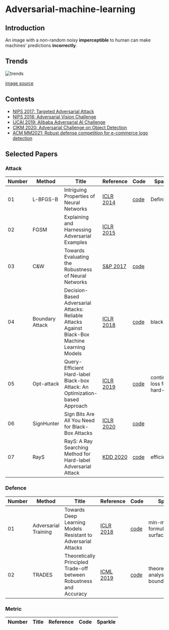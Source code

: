 # Adversarial-machine-learning

## Introduction

An image with a non-random noisy **imperceptible** to human can make machines' predictions **incorrectly**.

## Trends
![trends](https://nicholas.carlini.com/writing/2019/advex_plot.png)

[image source](https://nicholas.carlini.com/writing/2019/all-adversarial-example-papers.html)

## Contests
- [NIPS 2017: Targeted Adversarial Attack](https://www.kaggle.com/c/nips-2017-targeted-adversarial-attack)
- [NIPS 2018: Adversarial Vision Challenge](https://www.crowdai.org/challenges/adversarial-vision-challenge)
- [IJCAI 2019: Alibaba Adversarial AI Challenge](https://tianchi.aliyun.com/markets/tianchi/ijcai19_en)
- [CIKM 2020: Adversarial Challenge on Object Detection](https://tianchi.aliyun.com/competition/entrance/531806/introduction?spm=5176.12281949.1003.15.5cea24485KbbDJ)
- [ACM MM2021: Robust defense competition for e-commerce logo detection](https://tianchi.aliyun.com/competition/entrance/531888/introduction?spm=5176.12281957.1004.7.38b0244818wKWp)

## Selected Papers

### Attack

Number | Method| Title | Reference | Code | Sparkle
------ | ----- | ----- | --------- | ---- | -------
01|L-BFGS-B|Intriguing Properties of Neural Networks|[ICLR 2014](https://arxiv.org/abs/1312.6199)|[code](http://goo.gl/huaGPb)|Definition
02|FGSM|Explaining and Harnessing Adversarial Examples|[ICLR 2015](https://arxiv.org/abs/1412.6572)
03|C&W|Towards Evaluating the Robustness of Neural Networks|[S&P 2017](https://ieeexplore.ieee.org/document/7958570/)|[code](http://nicholas.carlini.com/code/nn_robust_attacks)
04|Boundary Attack|Decision-Based Adversarial Attacks: Reliable Attacks Against Black-Box Machine Learning Models|[ICLR 2018](https://openreview.net/forum?id=SyZI0GWCZ)|[code](https://github.com/bethgelab/foolbox)|black box
05|Opt-attack|Query-Efficient Hard-label Black-box Attack: An Optimization-based Approach|[ICLR 2019](https://openreview.net/forum?id=rJlk6iRqKX)|[code](https://github.com/LeMinhThong/blackbox-attack)|continuous loss for hard-label
06|SignHunter|Sign Bits Are All You Need for Black-Box Attacks|[ICLR 2020](https://openreview.net/forum?id=SygW0TEFwH)|[code](https://bit.ly/3acIHoQ)|
07|RayS|RayS: A Ray Searching Method for Hard-label Adversarial Attack|[KDD 2020](https://dl.acm.org/doi/10.1145/3394486.3403225)|[code](https://github.com/uclaml/RayS)|efficiency


### Defence

Number | Method| Title | Reference | Code | Sparkle
------ | ----- | ----- | --------- | ---- | -------
01|Adversarial Training|Towards Deep Learning Models Resistant to Adversarial Attacks|[ICLR 2018](https://openreview.net/forum?id=rJzIBfZAb)|[code](https://github.com/MadryLab)|min-max formulation;loss surface
02|TRADES|Theoretically Principled Trade-off between Robustness and Accuracy|[ICML 2019](http://proceedings.mlr.press/v97/zhang19p.html)|[code](https://github.com/yaodongyu/TRADES)|theoretical analysis;lower bound



### Metric

Number | Title | Reference | Code | Sparkle
------ | ----- | --------- | ---- | -------

